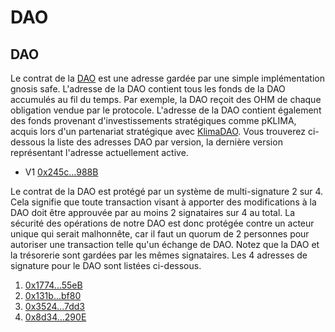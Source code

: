 # DAO

## DAO

Le contrat de la [DAO](https://docs.olympusdao.finance/v/francais/basics/glossary#dao) est une adresse gardée par une simple implémentation gnosis safe. L'adresse de la DAO contient tous les fonds de la DAO accumulés au fil du temps. Par exemple, la DAO reçoit des OHM de chaque obligation vendue par le protocole. L'adresse de la DAO contient également des fonds provenant d'investissements stratégiques comme pKLIMA, acquis lors d'un partenariat stratégique avec [KlimaDAO](https://klimadao.finance/). Vous trouverez ci-dessous la liste des adresses DAO par version, la dernière version représentant l'adresse actuellement active.

* V1 [0x245c...988B](https://etherscan.io/address/0x245cc372C84B3645Bf0Ffe6538620B04a217988B)

Le contrat de la DAO est protégé par un système de multi-signature 2 sur 4. Cela signifie que toute transaction visant à apporter des modifications à la DAO doit être approuvée par au moins 2 signataires sur 4  au total. La sécurité des opérations de notre DAO est donc protégée contre un acteur unique qui serait malhonnête, car il faut un quorum de 2 personnes pour autoriser une transaction telle qu'un échange de DAO. Notez que la DAO et la trésorerie sont gardées par les mêmes signataires. Les 4 adresses de signature pour le DAO sont listées ci-dessous.

1. [0x1774...55eB](https://etherscan.io/address/0x1774B6106d7E969d467396a5e90089FeaD6E55eB)
2. [0x131b...bf80](https://etherscan.io/address/0x131bd1A2827ccEb2945B2e3B91Ee1Bf736cCbf80)
3. [0x3524...7dd3](https://etherscan.io/address/0x3524c03D39A13D51485419A17586286A6b617dd3)
4. [0x8d34...290E](https://etherscan.io/address/0x8d34EA6fb1Ed6B60F94ac6CD01dD1181ef12290E)

